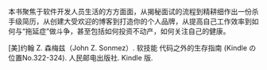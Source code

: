 本书聚焦于软件开发人员生活的方方面面，从揭秘面试的流程到精耕细作出一份杀手级简历，从创建大受欢迎的博客到打造你的个人品牌，从提高自己工作效率到如何与“拖延症”做斗争，甚至包括如何投资不动产，如何关注自己的健康。

[美]约翰 Z. 森梅兹（John Z. Sonmez）. 软技能 代码之外的生存指南 (Kindle の位置No.322-324). 人民邮电出版社. Kindle 版. 

